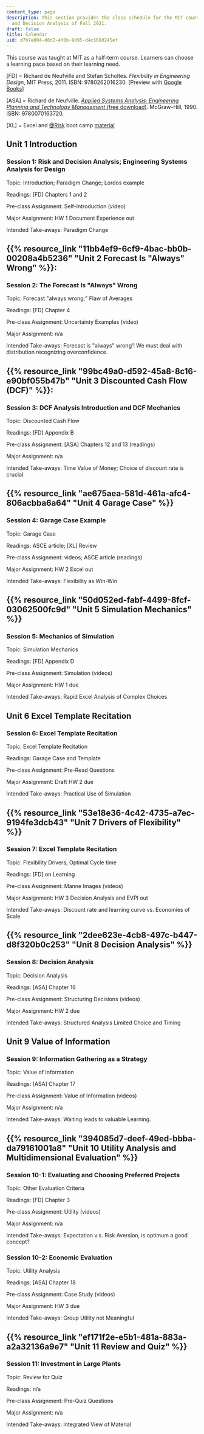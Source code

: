 ```yaml
---
content_type: page
description: This section provides the class schedule for the MIT course IDS.333 Risk
  and Decision Analysis of Fall 2021.
draft: false
title: Calendar
uid: d7b7e804-d8d2-4f8b-9d95-d4c568d245ef
---
```

This course was taught at MIT as a half-term course. Learners can choose a learning pace based on their learning need.

\[FD\] = Richard de Neufville and Stefan Scholtes. *Flexibility in Engineering Design*, MIT Press, 2011. ISBN: 9780262016230. \[Preview with [Google Books](https://www.google.com/books/edition/Flexibility_in_Engineering_Design/pKjnnqilr3EC?hl=en&gbpv=1)\]

\[ASA\] = Richard de Neufville. [*Applied Systems Analysis: Engineering Planning and Technology Management* (free download)](https://web.mit.edu/ardent/www/ASA_Text/asa_Text_index.html)*.* McGraw-Hill, 1990. ISBN: 9780070163720.

\[XL\] = Excel and [@Risk](https://github.com/Risk) boot camp [material](https://web.mit.edu/ardent/www/ROcse_Excel_latest/Excel_Class.html)

## Unit 1 Introduction

### Session 1: Risk and Decision Analysis; Engineering Systems Analysis for Design

Topic: Introduction; Paradigm Change; Lordos example

Readings: \[FD\] Chapters 1 and 2

Pre-class Assignment: Self-Introduction (video)

Major Assignment: HW 1 Document Experience out

Intended Take-aways: Paradigm Change

## {{% resource_link "11bb4ef9-6cf9-4bac-bb0b-00208a4b5236" "Unit 2 Forecast Is \"Always\" Wrong" %}}:

### Session 2: The Forecast Is "Always" Wrong

Topic: Forecast "always wrong;" Flaw of Averages

Readings: \[FD\] Chapter 4

Pre-class Assignment: Uncertainty Examples (video)

Major Assignment: n/a

Intended Take-aways: Forecast is "always" wrong’! We must deal with distribution recognizing overconfidence.

## {{% resource_link "99bc49a0-d592-45a8-8c16-e90bf055b47b" "Unit 3 Discounted Cash Flow (DCF)" %}}:

### Session 3: DCF Analysis Introduction and DCF Mechanics

Topic: Discounted Cash Flow

Readings: \[FD\] Appendix B

Pre-class Assignment: \[ASA\] Chapters 12 and 13 (readings)

Major Assignment: n/a

Intended Take-aways: Time Value of Money; Choice of discount rate is crucial.

## {{% resource_link "ae675aea-581d-461a-afc4-806acbba6a64" "Unit 4 Garage Case" %}}

### Session 4: Garage Case Example

Topic: Garage Case

Readings: ASCE article; \[XL\] Review

Pre-class Assignment: videos; ASCE article (readings)

Major Assignment: HW 2 Excel out

Intended Take-aways: Flexibility as Win-Win

## {{% resource_link "50d052ed-fabf-4499-8fcf-03062500fc9d" "Unit 5 Simulation Mechanics" %}}

### Session 5: Mechanics of Simulation

Topic: Simulation Mechanics

Readings: \[FD\] Appendix D

Pre-class Assignment: Simulation (videos)

Major Assignment: HW 1 due

Intended Take-aways: Rapid Excel Analysis of Complex Choices

## Unit 6 Excel Template Recitation

### Session 6: Excel Template Recitation

Topic: Excel Template Recitation

Readings: Garage Case and Template

Pre-class Assignment: Pre-Read Questions

Major Assignment: Draft HW 2 due

Intended Take-aways: Practical Use of Simulation

## {{% resource_link "53e18e36-4c42-4735-a7ec-9194fe3dcb43" "Unit 7 Drivers of Flexibility" %}}

### Session 7: Excel Template Recitation

Topic: Flexibility Drivers; Optimal Cycle time

Readings: \[FD\] on Learning

Pre-class Assignment: Manne Images (videos)

Major Assignment: HW 3 Decision Analysis and EVPI out 

Intended Take-aways: Discount rate and learning curve vs. Economies of Scale

## {{% resource_link "2dee623e-4cb8-497c-b447-d8f320b0c253" "Unit 8 Decision Analysis" %}}

### Session 8: Decision Analysis

Topic: Decision Analysis

Readings: \[ASA\] Chapter 16

Pre-class Assignment: Structuring Decisions (videos)

Major Assignment: HW 2 due

Intended Take-aways: Structured Analysis Limited Choice and Timing

## Unit 9 Value of Information

### Session 9: Information Gathering as a Strategy

Topic: Value of Information

Readings: \[ASA\] Chapter 17

Pre-class Assignment: Value of Information (videos)

Major Assignment: n/a

Intended Take-aways: Waiting leads to valuable Learning.

## {{% resource_link "394085d7-deef-49ed-bbba-da79161001a8" "Unit 10 Utility Analysis and Multidimensional Evaluation" %}}

### Session 10-1: Evaluating and Choosing Preferred Projects

Topic: Other Evaluation Criteria

Readings: \[FD\] Chapter 3

Pre-class Assignment: Utility (videos) 

Major Assignment: n/a

Intended Take-aways: Expectation v.s. Risk Aversion, is optimum a good concept?

### Session 10-2: Economic Evaluation 

Topic: Utility Analysis

Readings: \[ASA\] Chapter 18

Pre-class Assignment: Case Study (videos)

Major Assignment: HW 3 due

Intended Take-aways: Group Utility not Meaningful

## {{% resource_link "ef171f2e-e5b1-481a-883a-a2a32136a9e7" "Unit 11 Review and Quiz" %}}

### Session 11: Investment in Large Plants

Topic: Review for Quiz

Readings: n/a

Pre-class Assignment: Pre-Quiz Questions

Major Assignment: n/a

Intended Take-aways: Integrated View of Material